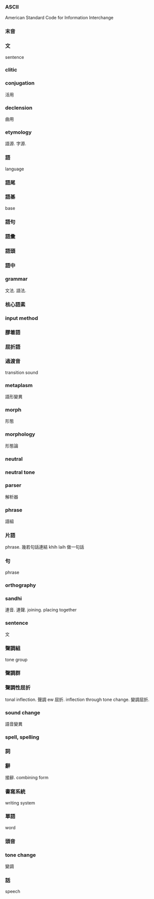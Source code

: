 ### ASCII

American Standard Code for Information Interchange

### 末音

### 文

sentence

### clitic

### conjugation

活用

### declension

曲用

### etymology

語源. 字源.

### 語

language

### 語尾

### 語基

base

### 語句

### 語彙

### 語頭

### 語中

### grammar

文法. 語法.

### 核心語素

### input method

### 膠着語

### 屈折語

### 過渡音

transition sound

### metaplasm

語形變異

### morph

形態

### morphology

形態論

### neutral

### neutral tone

### parser

解析器

### phrase

語組

### 片語

phrase. 幾若句話連結 khih laih 做一句話

### 句

phrase

### orthography

### sandhi

連音. 連聲. joining. placing together

### sentence

文

### 聲調組

tone group

### 聲調群

### 聲調性屈折

tonal inflection. 聲調 ew 屈折.
inflection through tone change. 變調屈折.

### sound change

語音變異

### spell, spelling

### 詞

### 辭

接辭. combining form

### 書寫系統

writing system

### 單語

word

### 頭音

### tone change

變調

### 話

speech
